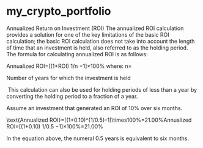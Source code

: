 # my_crypto_portfolio

Annualized Return on Investment (ROI)
The annualized ROI calculation provides a solution for one of the key limitations of the basic ROI calculation; the basic ROI calculation does not take into account the length of time that an investment is held, also referred to as the holding period. The formula for calculating annualized ROI is as follows:

Annualized ROI=[(1+ROI) 
1/n
 −1]×100%
where:
n= 
​
  
Number of years for which the investment
is held
​
 
​
This calculation can also be used for holding periods of less than a year by converting the holding period to a fraction of a year.

Assume an investment that generated an ROI of 10% over six months.

\text{Annualized ROI}=[(1+0.10)^{1/0.5}-1]\times100\%=21.00\%Annualized ROI=[(1+0.10) 
1/0.5
 −1]×100%=21.00%
﻿

In the equation above, the numeral 0.5 years is equivalent to six months.